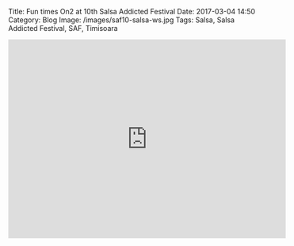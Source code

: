 Title: Fun times On2 at 10th Salsa Addicted Festival
Date: 2017-03-04 14:50
Category: Blog
Image: /images/saf10-salsa-ws.jpg
Tags: Salsa, Salsa Addicted Festival, SAF, Timisoara

<iframe src="https://www.facebook.com/plugins/video.php?href=https%3A%2F%2Fwww.facebook.com%2FAireDanceCompany%2Fvideos%2F1055569997880404%2F&show_text=1&width=560" width="560" height="401" style="border:none;overflow:hidden" scrolling="no" frameborder="0" allowTransparency="true"></iframe>
